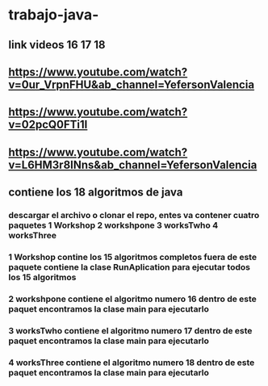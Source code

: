 # trabajo-java-  

## link videos  16 17 18 
## https://www.youtube.com/watch?v=0ur_VrpnFHU&ab_channel=YefersonValencia
## https://www.youtube.com/watch?v=02pcQ0FTi1I
## https://www.youtube.com/watch?v=L6HM3r8INns&ab_channel=YefersonValencia

## contiene los 18 algoritmos de java
 
### descargar el archivo o clonar el repo, entes va contener cuatro paquetes  1 Workshop 2 workshpone  3 worksTwho 4 worksThree

### 1 Workshop contine los 15 algoritmos completos fuera de este paquete contiene la clase  RunAplication para ejecutar todos los 15 algoritmos

### 2 workshpone contiene el algoritmo numero 16 dentro de este paquet encontramos la clase main para ejecutarlo

### 3 worksTwho contiene el algoritmo numero 17 dentro de este paquet encontramos la clase main para ejecutarlo

### 4 worksThree contiene el algoritmo numero 18 dentro de este paquet encontramos la clase main para ejecutarlo
